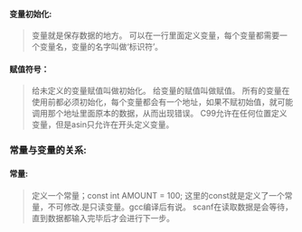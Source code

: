 #### 变量初始化:
> 变量就是保存数据的地方。
> 可以在一行里面定义变量，每个变量都需要一个变量名，变量的名字叫做‘标识符’。
#### 赋值符号：
> 给未定义的变量赋值叫做初始化。
> 给变量的赋值叫做赋值。
> 所有的变量在使用前都必须初始化，每个变量都会有一个地址，如果不赋初始值，就可能调用那个地址里面原本的数据，从而出现错误。
> C99允许在任何位置定义变量，但是asin只允许在开头定义变量。

### 常量与变量的关系:
#### 常量:
> 定义一个常量；const int AMOUNT = 100; 这里的const就是定义了一个常量，不可修改.是只读变量。gcc编译后有说。
> scanf在读取数据是会等待，直到数据都输入完毕后才会进行下一步。
